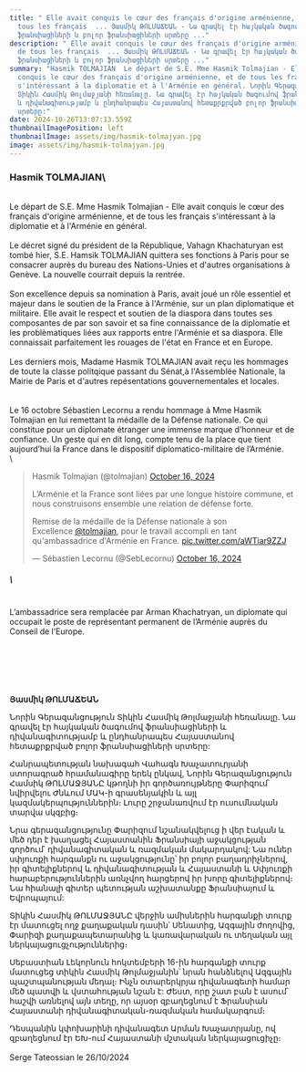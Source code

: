 ```yaml
---
title: " Elle avait conquis le cœur des français d'origine arménienne, et de
  tous les français  ... Յասմիկ ԹՈԼՄԱՃԵԱՆ - Նա գրավել էր հայկական ծագումով
  ֆրանսիացիների և բոլոր ֆրանսիացիների սրտերը ..."
description: " Elle avait conquis le cœur des français d'origine arménienne, et
  de tous les français  ... Յասմիկ ԹՈԼՄԱՃԵԱՆ - Նա գրավել էր հայկական ծագումով
  ֆրանսիացիների և բոլոր ֆրանսիացիների սրտերը ..."
summary: "Hasmik TOLMAJIAN  Le départ de S.E. Mme Hasmik Tolmajian - Elle avait
  conquis le cœur des français d'origine arménienne, et de tous les français
  s'intéressant à la diplomatie et à l'Arménie en général. Նորին Գերազանցություն
  Տիկին Հասմիկ Թոլմաջյանի հեռանալը. Նա գրավել էր հայկական ծագումով ֆրանսիացիների
  և դիվանագիտությամբ և ընդհանրապես Հայաստանով հետաքրքրված բոլոր ֆրանսիացիների
  սրտերը:"
date: 2024-10-26T13:07:13.559Z
thumbnailImagePosition: left
thumbnailImage: assets/img/hasmik-tolmajyan.jpg
image: assets/img/hasmik-tolmajyan.jpg
---
```

### **Hasmik TOLMAJIAN**\
\
Le départ de S.E. Mme Hasmik Tolmajian - Elle avait conquis le cœur des français d'origine arménienne, et de tous les français s'intéressant à la diplomatie et à l'Arménie en général.\
\
Le décret signé du président de la République, Vahagn Khachaturyan est tombé hier, S.E. Hamsik TOLMAJIAN quittera ses fonctions à Paris pour se consacrer auprès du bureau des Nations-Unies et d'autres organisations à Genève. La nouvelle courrait depuis la rentrée.\
\
Son excellence depuis sa nomination à Paris, avait joué un rôle essentiel et majeur dans le soutien de la France à l'Arménie, sur un plan diplomatique et militaire. Elle avait le respect et soutien de la diaspora dans toutes ses composantes de par son savoir et sa fine connaissance de la diplomatie et les problèmatiques liées aux rapports entre l'Arménie et sa diaspora. Elle connaissait parfaitement les rouages de l'état en France et en Europe.\
\
Les derniers mois, Madame Hasmik TOLMAJIAN avait reçu les hommages de toute la classe politqique passant du Sénat,à l'Assemblée Nationale, la Mairie de Paris et d'autres repésentations gouvernementales et locales.\
\
\
Le 16 octobre Sébastien Lecornu a rendu hommage à Mme Hasmik Tolmajian en lui remettant la médaille de la Défense nationale. Ce qui constitue pour un diplomate étranger une immense marque d’honneur et de confiance. Un geste qui en dit long, compte tenu de la place que tient aujourd’hui la France dans le dispositif diplomatico-militaire de l’Arménie.\
\
<!--StartFragment-->

> Hasmik Tolmajian (@tolmajian) [October 16, 2024](https://twitter.com/tolmajian/status/1846613016378294471?ref_src=twsrc%5Etfw)
>
> L’Arménie et la France sont liées par une longue histoire commune, et nous construisons ensemble une relation de défense forte.
>
> Remise de la médaille de la Défense nationale à son Excellence [@tolmajian](https://twitter.com/tolmajian?ref_src=twsrc%5Etfw), pour le travail accompli en tant qu'ambassadrice d'Arménie en France. [pic.twitter.com/aWTiar9ZZJ](https://t.co/aWTiar9ZZJ)
>
> — Sébastien Lecornu (@SebLecornu) [October 16, 2024](https://twitter.com/SebLecornu/status/1846584106592666048?ref_src=twsrc%5Etfw)

##### <!--EndFragment-->\
\
L’ambassadrice sera remplacée par Arman Khachatryan, un diplomate qui occupait le poste de représentant permanent de l’Arménie auprès du Conseil de l’Europe.\
\
\
\
\
\
\
**Յասմիկ ԹՈԼՄԱՃԵԱՆ**

Նորին Գերազանցություն Տիկին Հասմիկ Թոլմաջյանի հեռանալը. Նա գրավել էր հայկական ծագումով ֆրանսիացիների և դիվանագիտությամբ և ընդհանրապես Հայաստանով հետաքրքրված բոլոր ֆրանսիացիների սրտերը:

 Հանրապետության նախագահ Վահագն Խաչատուրյանի ստորագրած հրամանագիրը երեկ ընկավ, Նորին Գերազանցություն Համսիկ ԹՈԼՄԱՋՅԱՆԸ կթողնի իր գործառույթները Փարիզում՝ նվիրվելու Ժնևում ՄԱԿ-ի գրասենյակին և այլ կազմակերպություններին։ Լուրը շրջանառվում էր ուսումնական տարվա սկզբից։

Նրա գերազանցությունը Փարիզում նշանակվելուց ի վեր էական և մեծ դեր է խաղացել Հայաստանին Ֆրանսիայի աջակցության գործում՝ դիվանագիտական ​​և ռազմական մակարդակով: Նա ուներ սփյուռքի հարգանքն ու աջակցությունը՝ իր բոլոր բաղադրիչներով, իր գիտելիքներով և դիվանագիտության և Հայաստանի և Սփյուռքի հարաբերություններին առնչվող հարցերով իր խորը գիտելիքներով։ Նա հիանալի գիտեր պետության աշխատանքը Ֆրանսիայում և Եվրոպայում:

Տիկին Հասմիկ ԹՈԼՄԱՋՅԱՆԸ վերջին ամիսներին հարգանքի տուրք էր մատուցել ողջ քաղաքական դասին՝ Սենատից, Ազգային ժողովից, Փարիզի քաղաքապետարանից և կառավարական ու տեղական այլ ներկայացուցչություններից։

Սեբաստիան Լեկորնուն հոկտեմբերի 16-ին հարգանքի տուրք մատուցեց տիկին Հասմիկ Թոլմաջյանին՝ նրան հանձնելով Ազգային պաշտպանության մեդալ։ Ինչն օտարերկրյա դիվանագետի համար մեծ պատվի և վստահության նշան է: Ժեստ, որը շատ բան է ասում՝ հաշվի առնելով այն տեղը, որ այսօր զբաղեցնում է Ֆրանսիան Հայաստանի դիվանագիտական-ռազմական համակարգում։

Դեսպանին կփոխարինի դիվանագետ Արման Խաչատրյանը, ով զբաղեցնում էր ԵԽ-ում Հայաստանի մշտական ​​ներկայացուցիչը։\
\
S﻿erge Tateossian le 26/10/2024